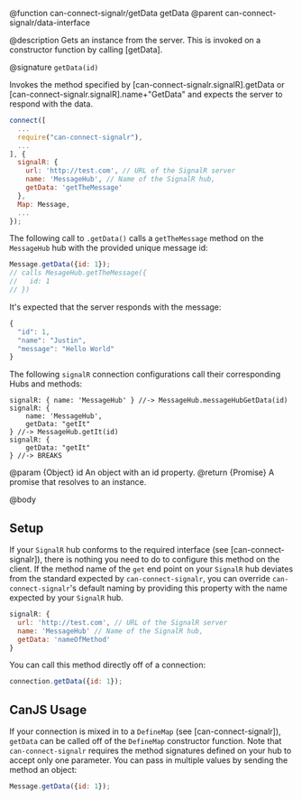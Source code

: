 @function can-connect-signalr/getData getData
@parent can-connect-signalr/data-interface

@description Gets an instance from the server. This is invoked on a constructor function by calling [getData].

@signature `getData(id)`

Invokes the method specified by [can-connect-signalr.signalR].getData or
[can-connect-signalr.signalR].name+"GetData" and expects the server to respond
with the data.

```js
connect([
  ...
  require("can-connect-signalr"),
  ...
], {
  signalR: {
    url: 'http://test.com', // URL of the SignalR server
    name: 'MessageHub', // Name of the SignalR hub,
    getData: 'getTheMessage'
  },
  Map: Message,
  ...
});

```

The following call to `.getData()` calls a `getTheMessage` method on the `MessageHub` hub with the provided unique message id:

```js
Message.getData({id: 1});
// calls MesageHub.getTheMessage({
//   id: 1
// })
```

It's expected that the server responds with the message:

```js
{
  "id": 1,
  "name": "Justin",
  "message": "Hello World"
}
```

The following `signalR` connection configurations call their corresponding Hubs and methods:

```
signalR: { name: 'MessageHub' } //-> MessageHub.messageHubGetData(id)
signalR: {
    name: 'MessageHub',
    getData: "getIt"
} //-> MessageHub.getIt(id)
signalR: {
    getData: "getIt"
} //-> BREAKS
```

@param {Object} id An object with an id property.
@return {Promise<Object>} A promise that resolves to an instance.


@body

## Setup

If your `SignalR` hub conforms to the required interface (see [can-connect-signalr]), there is nothing you need to
do to configure this method on the client. If the method name of the `get` end point on your `SignalR` hub deviates from
the standard expected by `can-connect-signalr`, you can override `can-connect-signalr`'s default naming by providing
this property with the name expected by your `SignalR` hub.

```js
signalR: {
  url: 'http://test.com', // URL of the SignalR server
  name: 'MessageHub' // Name of the SignalR hub,
  getData: 'nameOfMethod'
}
```

You can call this method directly off of a connection:

```js
connection.getData({id: 1});
```

## CanJS Usage

If your connection is mixed in to a `DefineMap` (see [can-connect-signalr]), `getData` can be called off of the
`DefineMap` constructor function. Note that `can-connect-signalr` requires the method signatures
defined on your hub to accept only one parameter. You can pass in multiple values by sending the method
an object:

```js
Message.getData({id: 1});
```
